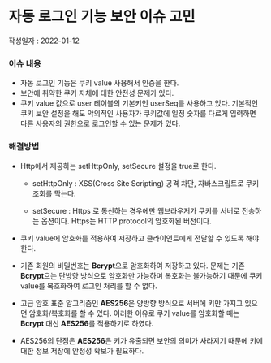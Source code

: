 # 자동 로그인 기능 보안 이슈 고민

작성일자 : 2022-01-12



### 이슈 내용 

- 자동 로그인 기능은 쿠키 value 사용해서 인증을 한다.
- 보안에 취약한 쿠키 자체에 대한 안전성 문제가 있다.
- 쿠키 value 값으로 user 테이블의 기본키인 userSeq를 사용하고 있다. 기본적인 쿠키 보안 설정을 해도 악의적인 사용자가 쿠키값에 일정 숫자를 다르게 입력하면 다른 사용자의 권한으로 로그인할 수 있는 문제가 있다.



### 해결방법 

- Http에서 제공하는 setHttpOnly, setSecure 설정을 true로 한다.

  - setHttpOnly : XSS(Cross Site Scripting) 공격 차단, 자바스크립트로 쿠키 조회를 막는다.

  - setSecure   : Https 로 통신하는 경우에만 웹브라우저가 쿠키를 서버로 전송하는 옵션이다. Https는 HTTP protocol의 암호화된 버전이다.

- 쿠키 value에 암호화를 적용하여 저장하고 클라이언트에게 전달할 수 있도록 해야한다.

- 기존 회원의 비밀번호는 **Bcrypt**으로 암호화하여 저장하고 있다. 문제는 기존 **Bcrypt**으는 단방향 방식으로 암호화만 가능하며 복호화는 불가능하기 때문에 쿠키 value를 복호화하여 로그인 처리를 할 수 없다.

- 고급 암호 표준 알고리즘인 **AES256**은 양방향 방식으로 서버에 키만 가지고 있으면 암호화/복호화를 할 수 있다. 이러한 이유로 쿠키 value를 암호화할 때는 **Bcrypt** 대신 **AES256**를 적용하기로 하였다.

- AES256의 단점은 **AES256**은 키가 유출되면 보안의 의미가 사라지기 때문에 키에 대한 정보 저장에 안정성 확보가 필요하다.

